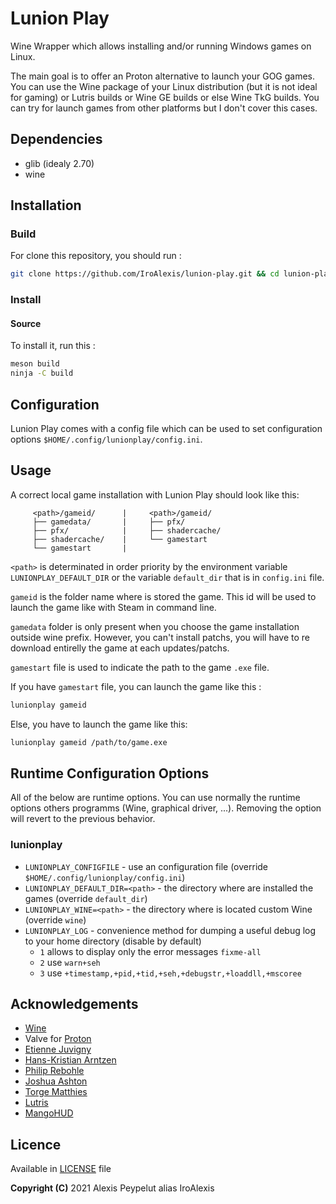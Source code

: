 # Lunion Play

Wine Wrapper which allows installing and/or running Windows games on Linux.

The main goal is to offer an Proton alternative to launch your GOG games. You can use the Wine package of your Linux distribution (but it is not ideal for gaming) or Lutris builds or Wine GE builds or else Wine TkG builds. You can try for launch games from other platforms but I don't cover this cases.



## Dependencies
* glib (idealy 2.70)
* wine



## Installation

### Build
For clone this repository, you should run :
```bash
git clone https://github.com/IroAlexis/lunion-play.git && cd lunion-play
```

### Install
#### Source
To install it, run this :
```bash
meson build
ninja -C build
```



## Configuration
Lunion Play comes with a config file which can be used to set configuration options `$HOME/.config/lunionplay/config.ini`.



## Usage
A correct local game installation with Lunion Play should look like this:
```
     <path>/gameid/      |     <path>/gameid/
     ├── gamedata/       |     ├── pfx/
     ├── pfx/            |     ├── shadercache/
     ├── shadercache/    |     └── gamestart
     └── gamestart       |
```
`<path>` is determinated in order priority by the environment variable `LUNIONPLAY_DEFAULT_DIR` or the variable `default_dir` that is in `config.ini` file.

`gameid` is the folder name where is stored the game. This id will be used to launch the game like with Steam in command line.

`gamedata` folder is only present when you choose the game installation outside wine prefix. However, you can't install patchs, you will have to re download entirelly the game at each updates/patchs.

`gamestart` file is used to indicate the path to the game `.exe` file.


If you have `gamestart` file, you can launch the game like this :
```bash
lunionplay gameid
```
Else, you have to launch the game like this: 
```bash
lunionplay gameid /path/to/game.exe
```



## Runtime Configuration Options
All of the below are runtime options. You can use normally the runtime options others programms (Wine, graphical driver, ...). Removing the option will revert to the previous behavior.
### lunionplay
* `LUNIONPLAY_CONFIGFILE` - use an configuration file (override `$HOME/.config/lunionplay/config.ini`)
* `LUNIONPLAY_DEFAULT_DIR=<path>` - the directory where are installed the games (override `default_dir`)
* `LUNIONPLAY_WINE=<path>` - the directory where is located custom Wine (override `wine`)
* `LUNIONPLAY_LOG` - convenience method for dumping a useful debug log to your home directory (disable by default)
  * `1` allows to display only the error messages `fixme-all`
  * `2` use `warn+seh`
  * `3` use `+timestamp,+pid,+tid,+seh,+debugstr,+loaddll,+mscoree`



## Acknowledgements
* [Wine](https://winehq.org)
* Valve for [Proton](https://github.com/ValveSoftware/Proton)
* [Etienne Juvigny](https://github.com/Tk-Glitch)
* [Hans-Kristian Arntzen](https://github.com/HansKristian-Work)
* [Philip Rebohle](https://github.com/doitsujin)
* [Joshua Ashton](https://github.com/Joshua-Ashton)
* [Torge Matthies ](https://github.com/openglfreak)
* [Lutris](https://github.com/lutris)
* [MangoHUD](https://github.com/flightlessmango/MangoHud)



## Licence
Available in [LICENSE](LICENSE) file<br>

**Copyright (C)** 2021 Alexis Peypelut alias IroAlexis
